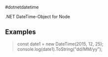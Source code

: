 #dotnetdatetime

.NET DateTime-Object for Node

## Examples

> const date1 = new DateTime(2015, 12, 25);  
> console.log(date1).ToString("dd/MM/yy"); 